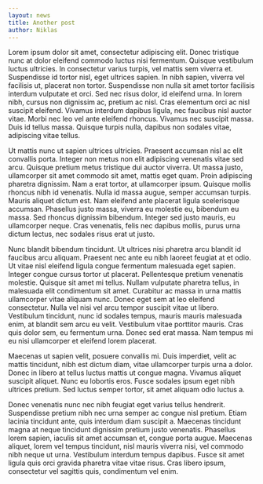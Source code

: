 ```yaml
---
layout: news
title: Another post
author: Niklas
---
```


Lorem ipsum dolor sit amet, consectetur adipiscing elit. Donec tristique nunc at dolor eleifend commodo luctus nisi fermentum. Quisque vestibulum luctus ultricies. In consectetur varius turpis, vel mattis sem viverra et. Suspendisse id tortor nisl, eget ultrices sapien. In nibh sapien, viverra vel facilisis ut, placerat non tortor. Suspendisse non nulla sit amet tortor facilisis interdum vulputate et orci. Sed nec risus dolor, id eleifend urna. In lorem nibh, cursus non dignissim ac, pretium ac nisl. Cras elementum orci ac nisl suscipit eleifend. Vivamus interdum dapibus ligula, nec faucibus nisl auctor vitae. Morbi nec leo vel ante eleifend rhoncus. Vivamus nec suscipit massa. Duis id tellus massa. Quisque turpis nulla, dapibus non sodales vitae, adipiscing vitae tellus.

Ut mattis nunc ut sapien ultrices ultricies. Praesent accumsan nisl ac elit convallis porta. Integer non metus non elit adipiscing venenatis vitae sed arcu. Quisque pretium metus tristique dui auctor viverra. Ut massa justo, ullamcorper sit amet commodo sit amet, mattis eget quam. Proin adipiscing pharetra dignissim. Nam a erat tortor, at ullamcorper ipsum. Quisque mollis rhoncus nibh id venenatis. Nulla id massa augue, semper accumsan turpis. Mauris aliquet dictum est. Nam eleifend ante placerat ligula scelerisque accumsan. Phasellus justo massa, viverra eu molestie eu, bibendum eu massa. Sed rhoncus dignissim bibendum. Integer sed justo mauris, eu ullamcorper neque. Cras venenatis, felis nec dapibus mollis, purus urna dictum lectus, nec sodales risus erat ut justo.

Nunc blandit bibendum tincidunt. Ut ultrices nisi pharetra arcu blandit id faucibus arcu aliquam. Praesent nec ante eu nibh laoreet feugiat at et odio. Ut vitae nisl eleifend ligula congue fermentum malesuada eget sapien. Integer congue cursus tortor ut placerat. Pellentesque pretium venenatis molestie. Quisque sit amet mi tellus. Nullam vulputate pharetra tellus, in malesuada elit condimentum sit amet. Curabitur ac massa in urna mattis ullamcorper vitae aliquam nunc. Donec eget sem at leo eleifend consectetur. Nulla vel nisi vel arcu tempor suscipit vitae ut libero. Vestibulum tincidunt, nunc id sodales tempus, mauris mauris malesuada enim, at blandit sem arcu eu velit. Vestibulum vitae porttitor mauris. Cras quis dolor sem, eu fermentum urna. Donec sed erat massa. Nam tempus mi eu nisi ullamcorper et eleifend lorem placerat.

Maecenas ut sapien velit, posuere convallis mi. Duis imperdiet, velit ac mattis tincidunt, nibh est dictum diam, vitae ullamcorper turpis urna a dolor. Donec in libero at tellus luctus mattis ut congue magna. Vivamus aliquet suscipit aliquet. Nunc eu lobortis eros. Fusce sodales ipsum eget nibh ultrices pretium. Sed luctus semper tortor, sit amet aliquam odio luctus a.

Donec venenatis nunc nec nibh feugiat eget varius tellus hendrerit. Suspendisse pretium nibh nec urna semper ac congue nisl pretium. Etiam lacinia tincidunt ante, quis interdum diam suscipit a. Maecenas tincidunt magna at neque tincidunt dignissim pretium justo venenatis. Phasellus lorem sapien, iaculis sit amet accumsan et, congue porta augue. Maecenas aliquet, lorem vel tempus tincidunt, nisl mauris viverra nisi, vel commodo nibh neque ut urna. Vestibulum interdum tempus dapibus. Fusce sit amet ligula quis orci gravida pharetra vitae vitae risus. Cras libero ipsum, consectetur vel sagittis quis, condimentum vel enim.

